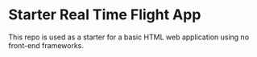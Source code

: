 # Starter Real Time Flight App

This repo is used as a starter for a basic HTML web application using no front-end frameworks.